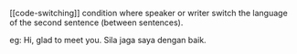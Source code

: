 [[code-switching]] condition where speaker or writer switch the language of the second sentence (between sentences).

eg: Hi, glad to meet you. Sila jaga saya dengan baik.